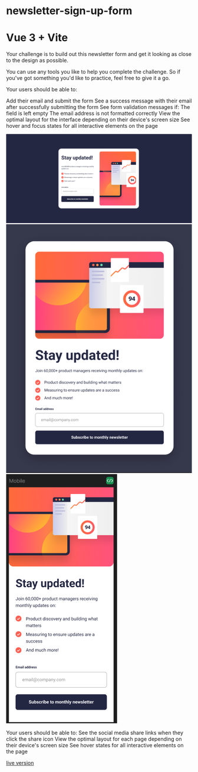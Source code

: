 # newsletter-sign-up-form
# Vue 3 + Vite

Your challenge is to build out this newsletter form and get it looking as close to the design as possible.

You can use any tools you like to help you complete the challenge. So if you've got something you'd like to practice, feel free to give it a go.

Your users should be able to:

Add their email and submit the form
See a success message with their email after successfully submitting the form
See form validation messages if:
The field is left empty
The email address is not formatted correctly
View the optimal layout for the interface depending on their device's screen size
See hover and focus states for all interactive elements on the page

![Desktop](desktop.png)
![Table](tablet.png)
![Mobile](mobile.png)

Your users should be able to:
See the social media share links when they click the share icon
View the optimal layout for each page depending on their device's screen size
See hover states for all interactive elements on the page

[live version](https://yonerfy.github.io/Newsletter-sign-up-form-with-success-message-live/)

